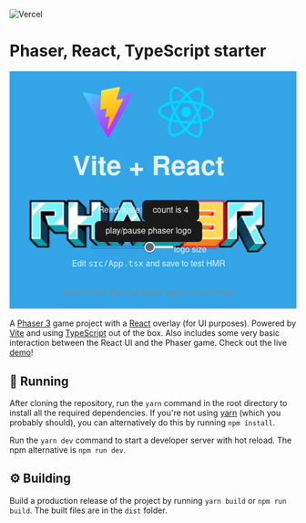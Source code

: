 ![Vercel](https://therealsujitk-vercel-badge.vercel.app/?app=phaser-react-ts-starter)
# Phaser, React, TypeScript starter
![Screenshot of the starter](/docs/screenshot.png)

A [Phaser 3](https://phaser.io/phaser3) game project with a [React](https://reactjs.org/) overlay (for UI purposes). Powered by [Vite](https://vitejs.dev/) and using [TypeScript](https://www.typescriptlang.org/) out of the box. Also includes some very basic interaction between the React UI and 
the Phaser game. Check out the live [demo](https://phaser-react-ts-starter.vercel.app/)!

## 🚀 Running
After cloning the repository, run the `yarn` command in the root directory to install all the required dependencies. If you're not using [yarn](https://yarnpkg.com/) (which you probably should), you can alternatively do this by running `npm install`.

Run the `yarn dev` command to start a developer server with hot reload. The npm alternative is `npm run dev`.

## ⚙️ Building
Build a production release of the project by running `yarn build` or `npm run build`. The built files are in the `dist` folder.
